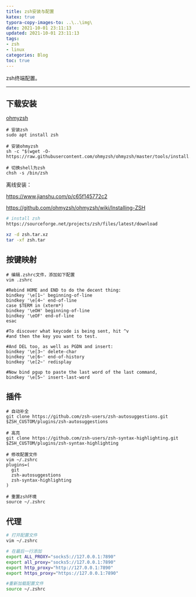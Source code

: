 ```yaml
---
title: zsh安装与配置
katex: true
typora-copy-images-to: ..\..\img\
date: 2021-10-01 23:11:13
updated: 2021-10-01 23:11:13
tags:
- zsh
- linux
categories: Blog
toc: true
---
```


zsh终端配置。

<!-- more -->

---

## 下载安装

[ohmyzsh](https://github.com/ohmyzsh/ohmyzsh)

```shell
# 安装zsh
sudo apt install zsh

# 安装ohmyzsh
sh -c "$(wget -O- https://raw.githubusercontent.com/ohmyzsh/ohmyzsh/master/tools/install.sh)"

# 切换shell为zsh
chsh -s /bin/zsh
```



离线安装：

https://www.jianshu.com/p/c65f145772c2

https://github.com/ohmyzsh/ohmyzsh/wiki/Installing-ZSH

```bash
# install zsh
https://sourceforge.net/projects/zsh/files/latest/download

xz -d zsh.tar.xz
tar -xf zsh.tar 
```



## 按键映射

```shell
# 编辑.zshrc文件，添加如下配置
vim .zshrc

#Rebind HOME and END to do the decent thing:
bindkey '\e[1~' beginning-of-line
bindkey '\e[4~' end-of-line
case $TERM in (xterm*)
bindkey '\eOH' beginning-of-line
bindkey '\eOF' end-of-line
esac

#To discover what keycode is being sent, hit ^v
#and then the key you want to test.

#And DEL too, as well as PGDN and insert:
bindkey '\e[3~' delete-char
bindkey '\e[6~' end-of-history
bindkey '\e[2~' redisplay

#Now bind pgup to paste the last word of the last command,
bindkey '\e[5~' insert-last-word
```



## 插件

```shell
# 自动补全
git clone https://github.com/zsh-users/zsh-autosuggestions.git $ZSH_CUSTOM/plugins/zsh-autosuggestions

# 高亮
git clone https://github.com/zsh-users/zsh-syntax-highlighting.git $ZSH_CUSTOM/plugins/zsh-syntax-highlighting

# 修改配置文件
vim ~/.zshrc
plugins=(
  git
  zsh-autosuggestions
  zsh-syntax-highlighting
)

# 重置zsh环境
source ~/.zshrc
```



## 代理

```bash
# 打开配置文件
vim ~/.zshrc

# 在最后一行添加
export ALL_PROXY="socks5://127.0.0.1:7890"
export all_proxy="socks5://127.0.0.1:7890"
export http_proxy="http://127.0.0.1:7890"
export https_proxy="https://127.0.0.1:7890"

#重新加载配置文件
source ~/.zshrc
```



<!-- Q.E.D. -->
